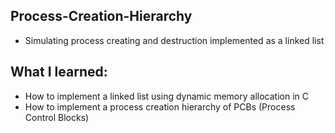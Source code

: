 ## Process-Creation-Hierarchy
 - Simulating process creating and destruction implemented as a linked list

## What I learned:
  - How to implement a linked list using dynamic memory allocation in C
  - How to implement a process creation hierarchy of PCBs (Process Control Blocks)
